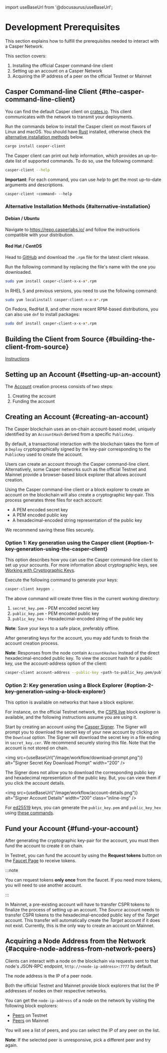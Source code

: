 import useBaseUrl from '@docusaurus/useBaseUrl';

# Development Prerequisites

This section explains how to fulfill the prerequisites needed to interact with a Casper Network.

This section covers:

1. Installing the official Casper command-line client
2. Setting up an account on a Casper Network
3. Acquiring the IP address of a peer on the official Testnet or Mainnet  

## Casper Command-line Client {#the-casper-command-line-client}

You can find the default Casper client on [crates.io](https://crates.io/crates/casper-client). This client communicates with the network to transmit your deployments.

Run the commands below to install the Casper client on most flavors of Linux and macOS. You should have [Rust](https://www.rust-lang.org/tools/install) installed, otherwise check the [alternative installation methods](#alternative-installation) below.

```bash
cargo install casper-client
```

The Casper client can print out _help_ information, which provides an up-to-date list of supported commands. To do so, use the following command:

```bash
casper-client --help
```

**Important**: For each command, you can use _help_ to get the most up-to-date arguments and descriptions.

```bash
casper-client <command> --help
```

### Alternative Installation Methods {#alternative-installation}

#### Debian / Ubuntu 

Navigate to <https://repo.casperlabs.io/> and follow the instructions compatible with your distribution.

#### Red Hat / CentOS 

Head to [GitHub](https://github.com/casper-ecosystem/casper-client-rs/releases) and download the `.rpm` file for the latest client release.

Run the following command by replacing the file's name with the one you downloaded.

```bash
sudo yum install casper-client-x-x-x*.rpm
```

In RHEL 5 and previous versions, you need to use the following command:

```bash
sudo yum localinstall casper-client-x-x-x*.rpm
```

On Fedora, RedHat 8, and other more recent RPM-based distributions, you can also use `dnf` to install packages:

```bash
sudo dnf install casper-client-x-x-x*.rpm
```


## Building the Client from Source {#building-the-client-from-source}

[Instructions]( https://github.com/casper-network/casper-node/tree/master/client)

## Setting up an Account {#setting-up-an-account}

The [Account](/design/casper-design.md/#accounts-head) creation process consists of two steps:

1. Creating the account
2. Funding the account

## Creating an Account {#creating-an-account}

The Casper blockchain uses an on-chain account-based model, uniquely identified by an `AccountHash` derived from a specific `PublicKey`.

By default, a transactional interaction with the blockchain takes the form of a `Deploy` cryptographically signed by the key-pair corresponding to the `PublicKey` used to create the account.

Users can create an account through the Casper command-line client. Alternatively, some Casper networks such as the official Testnet and Mainnet provide a browser-based block explorer that allows account creation.

Using the Casper command-line client or a block explorer to create an account on the blockchain will also create a cryptographic key-pair. This process generates three files for each account:

* A PEM encoded secret key
* A PEM encoded public key
* A hexadecimal-encoded string representation of the public key

We recommend saving these files securely.

### Option 1: Key generation using the Casper client {#option-1-key-generation-using-the-casper-client}

This option describes how you can use the Casper command-line client to set up your accounts. For more information about cryptographic keys, see [Working with Cryptographic Keys](/dapp-dev-guide/keys.md).

Execute the following command to generate your keys:

```bash
casper-client keygen .
```

The above command will create three files in the current working directory:

1. `secret_key.pem` - PEM encoded secret key
2. `public_key.pem` - PEM encoded public key
3. `public_key_hex` - Hexadecimal-encoded string of the public key

**Note**: Save your keys to a safe place, preferably offline.

After generating keys for the account, you may add funds to finish the account creation process.

**Note**: Responses from the node contain `AccountHashes` instead of the direct hexadecimal-encoded public key. To view the account hash for a public key, use the account-address option of the client:

```bash
casper-client account-address --public-key <path-to-public_key.pem/public-key-hex>
```

### Option 2: Key generation using a Block Explorer {#option-2-key-generation-using-a-block-explorer}

This option is available on networks that have a block explorer.

For instance, on the official Testnet network, the [CSPR.live](https://testnet.cspr.live/) block explorer is available, and the following instructions assume you are using it.

Start by creating an account using the [Casper Signer](../workflow/signer-guide.md). The Signer will prompt you to download the secret key of your new account by clicking on the `Download` option. The Signer will download the secret key in a file ending in `secret_key.cer`. We recommend securely storing this file. Note that the account is not stored on chain.

<img src={useBaseUrl("/image/workflow/download-prompt.png")} alt="Signer Secret Key Download Prompt" width="200" />

The Signer does not allow you to download the corresponding public key and hexadecimal representation of the public key. But, you can view them if you click the account details.

<img src={useBaseUrl("/image/workflow/account-details.png")} alt="Signer Account Details" width="200" class="inline-img" />

For [ed25519](/dapp-dev-guide/keys.md#eddsa-keys) keys, you can generate the `public_key.pem` and `public_key_hex` using [these commands](https://github.com/casper-network/casper-node/wiki/ed25519-public-keys-from-secret_key.pem).

## Fund your Account {#fund-your-account}

After generating the cryptographic key-pair for the account, you must then fund the account to create it on chain.

In Testnet, you can fund the account by using the **Request tokens** button on the [Faucet Page](https://testnet.cspr.live/tools/faucet) to receive tokens. 

:::note

You can request tokens **only once** from the faucet. If you need more tokens, you will need to use another account.

:::

In Mainnet, a pre-existing account will have to transfer CSPR tokens to finalize the process of setting up an account. The _Source_ account needs to transfer CSPR tokens to the hexadecimal-encoded public key of the _Target_ account. This transfer will automatically create the _Target_ account if it does not exist. Currently, this is the only way to create an account on Mainnet.

## Acquiring a Node Address from the Network {#acquire-node-address-from-network-peers}

Clients can interact with a node on the blockchain via requests sent to that node's JSON-RPC endpoint, `http://<node-ip-address>:7777` by default.

The node address is the IP of a peer node.

Both the official Testnet and Mainnet provide block explorers that list the IP addresses of nodes on their respective networks.

You can get the `node-ip-address` of a node on the network by visiting the following block explorers:

* [Peers](https://testnet.cspr.live/tools/peers) on Testnet
* [Peers](https://cspr.live/tools/peers) on Mainnet

You will see a list of peers, and you can select the IP of any peer on the list.

**Note**: If the selected peer is unresponsive, pick a different peer and try again.

